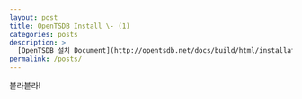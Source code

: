 ```yaml
---
layout: post
title: OpenTSDB Install \- (1)
categories: posts
description: >
  [OpenTSDB 설치 Document](http://opentsdb.net/docs/build/html/installation.html)를 참고하여 작성하였습니다.
permalink: /posts/
---
```


블라블라!
